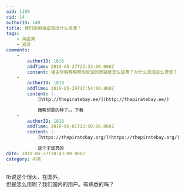 ```yaml
---
aid: 1199
cid: 14
authorID: 149
title: 我们能用海盗湾找什么资源？
tags:
    - 海盗湾
    - 资源
comments:
    -
        authorID: 1616
        addTime: 2019-05-27T23:33:00.000Z
        content: 楼主你解释解释你说话的思路是怎么回事？为什么语法这么奇怪？
    -
        authorID: 1816
        addTime: 2019-05-29T17:54:00.000Z
        content: |-
            [http://thepiratebay.ee/](http://thepiratebay.ee/)

            搜索想要的种子。。下载
    -
        authorID: 1816
        addTime: 2019-06-01T13:50:00.000Z
        content: |-
            [https://thepiratebay.org/](https://thepiratebay.org/)

            这个才是真的
date: 2019-05-27T10:43:00.000Z
category: 问答
---
```


听说这个很火，在国外。  
但是怎么用呢？我们国内的用户。有熟悉的吗？
